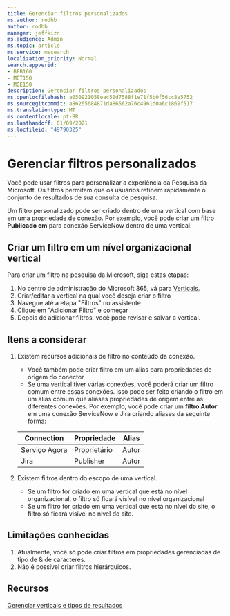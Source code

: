 ```yaml
---
title: Gerenciar filtros personalizados
ms.author: rodhb
author: rodhb
manager: jeffkizn
ms.audience: Admin
ms.topic: article
ms.service: mssearch
localization_priority: Normal
search.appverid:
- BFB160
- MET150
- MOE150
description: Gerenciar filtros personalizados
ms.openlocfilehash: a050921058eac50d7588f1e71f5b0f56cc8e5752
ms.sourcegitcommit: a86265684871da86562a76c4961d0a6c1869f517
ms.translationtype: MT
ms.contentlocale: pt-BR
ms.lasthandoff: 01/09/2021
ms.locfileid: "49790325"
---
```

# <a name="manage-custom-filters"></a>Gerenciar filtros personalizados

Você pode usar filtros para personalizar a experiência da Pesquisa da Microsoft. Os filtros permitem que os usuários refinem rapidamente o conjunto de resultados de sua consulta de pesquisa.

Um filtro personalizado pode ser criado dentro de uma vertical com base em uma propriedade de conexão. Por exemplo, você pode criar um filtro **Publicado em** para conexão ServiceNow dentro de uma vertical.

## <a name="create-a-filter-in-an-organizational-level-vertical"></a>Criar um filtro em um nível organizacional vertical

Para criar um filtro na pesquisa da Microsoft, siga estas etapas:

1. No centro de administração do Microsoft 365, vá para [Verticais.](https://admin.microsoft.com/Adminportal/Home#/MicrosoftSearch/verticals)
1. Criar/editar a vertical na qual você deseja criar o filtro
1. Navegue até a etapa "Filtros" no assistente
1. Clique em "Adicionar Filtro" e começar
1. Depois de adicionar filtros, você pode revisar e salvar a vertical.

## <a name="things-to-consider"></a>Itens a considerar

1. Existem recursos adicionais de filtro no conteúdo da conexão.

    - Você também pode criar filtro em um alias para propriedades de origem do conector
    - Se uma vertical tiver várias conexões, você poderá criar um filtro comum entre essas conexões. Isso pode ser feito criando o filtro em um alias comum que aliases propriedades de origem entre as diferentes conexões. Por exemplo, você pode criar um **filtro Autor** em uma conexão ServiceNow e Jira criando aliases da seguinte forma:

    | Connection | Propriedade | Alias |
    | --- | --- | --- |
    | Serviço Agora | Proprietário | Autor |
    | Jira | Publisher | Autor |

1. Existem filtros dentro do escopo de uma vertical.

    - Se um filtro for criado em uma vertical que está no nível organizacional, o filtro só ficará visível no nível organizacional
    - Se um filtro for criado em uma vertical que está no nível do site, o filtro só ficará visível no nível do site.

## <a name="known-limitations"></a>Limitações conhecidas

1. Atualmente, você só pode criar filtros em propriedades gerenciadas de tipo de & de caracteres.
1. Não é possível criar filtros hierárquicos.

## <a name="resources"></a>Recursos

[Gerenciar verticais e tipos de resultados](customize-search-page.md)
